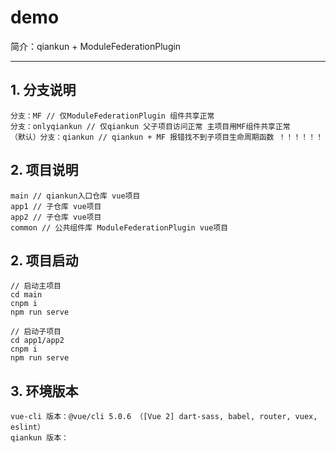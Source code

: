 # demo
简介：qiankun + ModuleFederationPlugin  

------

## 1. 分支说明

```
分支：MF // 仅ModuleFederationPlugin 组件共享正常
分支：onlyqiankun // 仅qiankun 父子项目访问正常 主项目用MF组件共享正常
（默认）分支：qiankun // qiankun + MF 报错找不到子项目生命周期函数 ！！！！！！
```



## 2. 项目说明

```
main // qiankun入口仓库 vue项目
app1 // 子仓库 vue项目
app2 // 子仓库 vue项目
common // 公共组件库 ModuleFederationPlugin vue项目
```



## 2. 项目启动

```
// 启动主项目
cd main
cnpm i
npm run serve

// 启动子项目
cd app1/app2
cnpm i
npm run serve
```

## 3. 环境版本

```
vue-cli 版本：@vue/cli 5.0.6 （[Vue 2] dart-sass, babel, router, vuex, eslint）
qiankun 版本：
```

